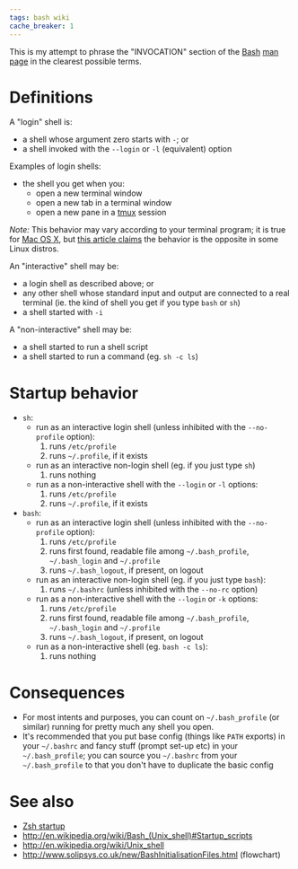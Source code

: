 ```yaml
---
tags: bash wiki
cache_breaker: 1
---
```


This is my attempt to phrase the "INVOCATION" section of the [Bash](/wiki/Bash) [man page](/wiki/man_page) in the clearest possible terms.

# Definitions

A "login" shell is:

-   a shell whose argument zero starts with `-`; or
-   a shell invoked with the `--login` or `-l` (equivalent) option

Examples of login shells:

-   the shell you get when you:
    -   open a new terminal window
    -   open a new tab in a terminal window
    -   open a new pane in a [tmux](/wiki/tmux) session

*Note:* This behavior may vary according to your terminal program; it is true for [Mac OS X](/wiki/Mac_OS_X), but [this article claims](http://www.joshstaiger.org/archives/2005/07/bash_profile_vs.html) the behavior is the opposite in some Linux distros.

An "interactive" shell may be:

-   a login shell as described above; or
-   any other shell whose standard input and output are connected to a real terminal (ie. the kind of shell you get if you type `bash` or `sh`)
-   a shell started with `-i`

A "non-interactive" shell may be:

-   a shell started to run a shell script
-   a shell started to run a command (eg. `sh -c ls`)

# Startup behavior

-   `sh`:
    -   run as an interactive login shell (unless inhibited with the `--no-profile` option):
        1.  runs `/etc/profile`
        2.  runs `~/.profile`, if it exists
    -   run as an interactive non-login shell (eg. if you just type `sh`)
        1.  runs nothing
    -   run as a non-interactive shell with the `--login` or `-l` options:
        1.  runs `/etc/profile`
        2.  runs `~/.profile`, if it exists
-   `bash`:
    -   run as an interactive login shell (unless inhibited with the `--no-profile` option):
        1.  runs `/etc/profile`
        2.  runs first found, readable file among `~/.bash_profile`, `~/.bash_login` and `~/.profile`
        3.  runs `~/.bash_logout`, if present, on logout
    -   run as an interactive non-login shell (eg. if you just type `bash`):
        1.  runs `~/.bashrc` (unless inhibited with the `--no-rc` option)
    -   run as a non-interactive shell with the `--login` or `-k` options:
        1.  runs `/etc/profile`
        2.  runs first found, readable file among `~/.bash_profile`, `~/.bash_login` and `~/.profile`
        3.  runs `~/.bash_logout`, if present, on logout
    -   run as a non-interactive shell (eg. `bash -c ls`):
        1.  runs nothing

# Consequences

-   For most intents and purposes, you can count on `~/.bash_profile` (or similar) running for pretty much any shell you open.
-   It's recommended that you put base config (things like `PATH` exports) in your `~/.bashrc` and fancy stuff (prompt set-up etc) in your `~/.bash_profile`; you can source you `~/.bashrc` from your `~/.bash_profile` to that you don't have to duplicate the basic config

# See also

-   [Zsh startup](/wiki/Zsh_startup)
-   <http://en.wikipedia.org/wiki/Bash_(Unix_shell)#Startup_scripts>
-   <http://en.wikipedia.org/wiki/Unix_shell>
-   <http://www.solipsys.co.uk/new/BashInitialisationFiles.html> (flowchart)
